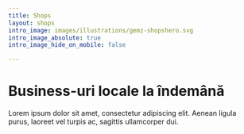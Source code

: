 ```yaml
---
title: Shops
layout: shops
intro_image: images/illustrations/gemz-shopshero.svg
intro_image_absolute: true
intro_image_hide_on_mobile: false

---
```

# Business-uri locale la îndemână

Lorem ipsum dolor sit amet, consectetur adipiscing elit. Aenean ligula purus, laoreet vel turpis ac, sagittis ullamcorper dui. 